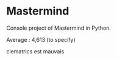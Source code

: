﻿# Mastermind

Console project of Mastermind in Python.

Average : 4,613 (to specify)

clematrics est mauvais